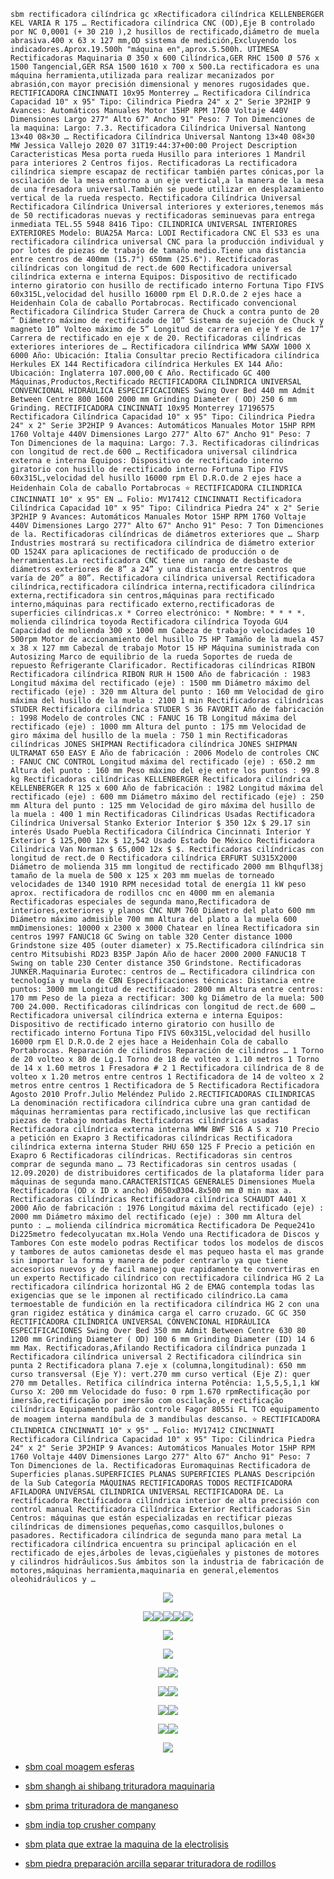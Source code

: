 
```
sbm rectificadora cilíndrica gc xRectificadora cilíndrica KELLENBERGER KEL VARIA R 175 … Rectificadora cilíndrica CNC (OD),Eje B controlado por NC 0,0001 (+ 30 210 ),2 husillos de rectificado,diámetro de muela abrasiva.400 x 63 x 127 mm,OD sistema de medición,Excluyendo los indicadores.Aprox.19.500h "máquina en",aprox.5.500h. UTIMESA Rectificadoras Maquinaria Ø 350 x 600 Cilíndrica,GER RHC 1500 Ø 576 x 1500 Tangencial,GER RSA 1500 1610 x 700 x 500.La rectificadora es una máquina herramienta,utilizada para realizar mecanizados por abrasión,con mayor precisión dimensional y menores rugosidades que. RECTIFICADORA CINCINNATI 10x95 Monterrey … Rectificadora Cilíndrica Capacidad 10" x 95" Tipo: Cilindrica Piedra 24" x 2" Serie 3P2HIP 9 Avances: Automáticos Manuales Motor 15HP RPM 1760 Voltaje 440V Dimensiones Largo 277" Alto 67" Ancho 91" Peso: 7 Ton Dimenciones de la maquina: Largo: 7.3. Rectificadora Cilíndrica Universal Nantong 13×40 08×30 … Rectificadora Cilíndrica Universal Nantong 13×40 08×30 MW Jessica Vallejo 2020 07 31T19:44:37+00:00 Project Description Caracteristicas Mesa porta rueda Husillo para interiores 1 Mandril para interiores 2 Centros fijos. Rectificadoras La rectificadora cilíndrica siempre escapaz de rectificar también partes cónicas,por la oscilación de la mesa entorno a un eje vertical,a la manera de la mesa de una fresadora universal.También se puede utilizar en desplazamiento vertical de la rueda respecto. Rectificadora Cilíndrica Universal Rectificadora Cilíndrica Universal interiores y exteriores,tenemos más de 50 rectificadoras nuevas y rectificadoras seminuevas para entrega inmediata TEL.55 5948 8416 Tipo: CILINDRICA UNIVERSAL INTERIORES EXTERIORES Modelo: BUA25A Marca: LODI Rectificadora CNC El S33 es una rectificadora cilíndrica universal CNC para la producción individual y por lotes de piezas de trabajo de tamaño medio.Tiene una distancia entre centros de 400mm (15.7") 650mm (25.6"). Rectificadoras cilíndricas con longitud de rect.de 600 Rectificadora universal cilíndrica externa e interna Equipos: Dispositivo de rectificado interno giratorio con husillo de rectificado interno Fortuna Tipo FIVS 60x315L,velocidad del husillo 16000 rpm El D.R.O.de 2 ejes hace a Heidenhain Cola de caballo Portabrocas. Rectificado convencional Rectificadora Cilíndrica Studer Carrera de Chuck a contra punto de 20 ” Diámetro máximo de rectificado de 10” Sistema de sujeción de Chuck y magneto 10” Volteo máximo de 5” Longitud de carrera en eje Y es de 17” Carrera de rectificado en eje x de 20. Rectificadoras cilíndricas exteriores interiores de … Rectificadora cilíndrica WMW SAXW 1000 X 6000 Año: Ubicación: Italia Consultar precio Rectificadora cilíndrica Herkules EX 144 Rectificadora cilíndrica Herkules EX 144 Año: Ubicación: Inglaterra 107.000,00 € Año. Rectificado GC 400 Máquinas,Productos,Rectificado RECTIFICADORA CILÍNDRICA UNIVERSAL CONVENCIONAL HIDRÁULICA ESPECIFICACIONES Swing Over Bed 440 mm Admit Between Centre 800 1600 2000 mm Grinding Diameter ( OD) 250 6 mm Grinding. RECTIFICADORA CINCINNATI 10x95 Monterrey 17196575 Rectificadora Cilíndrica Capacidad 10" x 95" Tipo: Cilindrica Piedra 24" x 2" Serie 3P2HIP 9 Avances: Automáticos Manuales Motor 15HP RPM 1760 Voltaje 440V Dimensiones Largo 277" Alto 67" Ancho 91" Peso: 7 Ton Dimenciones de la maquina: Largo: 7.3. Rectificadoras cilíndricas con longitud de rect.de 600 … Rectificadora universal cilíndrica externa e interna Equipos: Dispositivo de rectificado interno giratorio con husillo de rectificado interno Fortuna Tipo FIVS 60x315L,velocidad del husillo 16000 rpm El D.R.O.de 2 ejes hace a Heidenhain Cola de caballo Portabrocas ⭐ RECTIFICADORA CILINDRICA CINCINNATI 10" x 95" EN … Folio: MV17412 CINCINNATI Rectificadora Cilíndrica Capacidad 10" x 95" Tipo: Cilindrica Piedra 24" x 2" Serie 3P2HIP 9 Avances: Automáticos Manuales Motor 15HP RPM 1760 Voltaje 440V Dimensiones Largo 277" Alto 67" Ancho 91" Peso: 7 Ton Dimenciones de la. Rectificadoras cilíndricas de diámetros exteriores que … Sharp Industries mostrará su rectificadora cilíndrica de diámetro exterior OD 1524X para aplicaciones de rectificado de producción o de herramientas.La rectificadora CNC tiene un rango de desbaste de diámetros exteriores de 8” a 24” y una distancia entre centros que varía de 20” a 80”. Rectificadora cilíndrica universal Rectificadora cilíndrica,rectificadora cilíndrica interna,rectificadora cilíndrica externa,rectificadora sin centros,máquinas para rectificado interno,máquinas para rectificado externo,rectificadoras de superficies cilíndricas.x * Correo electrónico: * Nombre: * * * *. molienda cilíndrica toyoda Rectificadora cilíndrica Toyoda GU4 Capacidad de molienda 300 x 1000 mm Cabeza de trabajo velocidades 10 500rpm Motor de accionamiento del husillo 75 HP Tamaño de la muela 457 x 38 x 127 mm Cabezal de trabajo Motor 15 HP Máquina suministrada con Autosizing Marco de equilibrio de la rueda Soportes de rueda de repuesto Refrigerante Clarificador. Rectificadoras cilíndricas RIBON Rectificadora cilíndrica RIBON RUR H 1500 Año de fabricación : 1983 Longitud máxima del rectificado (eje) : 1500 mm Diámetro máximo del rectificado (eje) : 320 mm Altura del punto : 160 mm Velocidad de giro máxima del husillo de la muela : 2100 1 min Rectificadoras cilíndricas STUDER Rectificadora cilíndrica STUDER S 36 FAVORIT Año de fabricación : 1998 Modelo de controles CNC : FANUC 16 TB Longitud máxima del rectificado (eje) : 1000 mm Altura del punto : 175 mm Velocidad de giro máxima del husillo de la muela : 750 1 min Rectificadoras cilíndricas JONES SHIPMAN Rectificadora cilíndrica JONES SHIPMAN ULTRAMAT 650 EASY E Año de fabricación : 2006 Modelo de controles CNC : FANUC CNC CONTROL Longitud máxima del rectificado (eje) : 650.2 mm Altura del punto : 160 mm Peso máximo del eje entre los puntos : 99.8 kg Rectificadoras cilíndricas KELLENBERGER Rectificadora cilíndrica KELLENBERGER R 125 x 600 Año de fabricación : 1982 Longitud máxima del rectificado (eje) : 600 mm Diámetro máximo del rectificado (eje) : 250 mm Altura del punto : 125 mm Velocidad de giro máxima del husillo de la muela : 400 1 min Rectificadoras Cilindricas Usadas Rectificadora Cilíndrica Universal Stanko Exterior Interior $ 350 12x $ 29.17 sin interés Usado Puebla Rectificadora Cilíndrica Cincinnati Interior Y Exterior $ 125,000 12x $ 12,542 Usado Estado De México Rectificadora Cilindrica Van Norman $ 65,000 12x $ $. Rectificadoras cilíndricas con longitud de rect.de 0 Rectificadora cilíndrica ERFURT SU315X2000 Diámetro de molienda 315 mm longitud de rectificado 2000 mm Blhqufl38j tamaño de la muela de 500 x 125 x 203 mm muelas de torneado velocidades de 1340 1910 RPM necesidad total de energía 11 kW peso aprox. rectificadora de rodillos cnc en 4000 mm en alemania Rectificadoras especiales de segunda mano,Rectificadora de interiores,exteriores y planos CNC NUM 760 Diámetro del plato 600 mm Diámetro máximo admisible 700 mm Altura del plato a la muela 600 mmDimensiones: 10000 x 2300 x 3000 Chatear en línea Rectificadora sin centros 1997 FANUC18 GC Swing on table 320 Center distance 1000 Grindstone size 405 (outer diameter) x 75.Rectificadora cilíndrica sin centro Mitsubishi RD23 B35P Japón Año de hacer 2000 2000 FANUC18 T Swing on table 230 Center distance 350 Grindstone. Rectificadoras JUNKER.Maquinaria Eurotec: centros de … Rectificadora cilíndrica con tecnología y muela de CBN Especificaciones técnicas: Distancia entre puntos: 3000 mm Longitud de rectificado: 2800 mm Altura entre centros: 170 mm Peso de la pieza a rectificar: 300 kg Diámetro de la muela: 500 700 24.000. Rectificadoras cilíndricas con longitud de rect.de 600 … Rectificadora universal cilíndrica externa e interna Equipos: Dispositivo de rectificado interno giratorio con husillo de rectificado interno Fortuna Tipo FIVS 60x315L,velocidad del husillo 16000 rpm El D.R.O.de 2 ejes hace a Heidenhain Cola de caballo Portabrocas. Reparación de cilindros Reparación de cilindros … 1 Torno de 20 volteo x 80 de Lg.1 Torno de 18 de volteo x 1.10 metros 1 Torno de 14 x 1.60 metros 1 Fresadora # 2 1 Rectificadora cilíndrica de 8 de volteo x 1.20 metros entre centros 1 Rectificadora de 14 de volteo x 2 metros entre centros 1 Rectificadora de 5 Rectificadora Rectificadora Agosto 2010 Profr.Julio Meléndez Pulido 2.RECTIFICADORAS CILINDRICAS La denominación rectificadora cilíndrica cubre una gran cantidad de máquinas herramientas para rectificado,inclusive las que rectifican piezas de trabajo montadas Rectificadoras cilíndricas usadas Rectificadora cilíndrica externa interna WMW BWF S16 A S x 710 Precio a petición en Exapro 3 Rectificadoras cilíndricas Rectificadora cilíndrica externa interna Studer RHU 650 125 F Precio a petición en Exapro 6 Rectificadoras cilíndricas. Rectificadoras sin centros comprar de segunda mano … 73 Rectificadoras sin centros usadas ( 12.09.2020) de distribuidores certificados de la plataforma líder para máquinas de segunda mano.CARACTERÍSTICAS GENERALES Dimensiones Muela Rectificadora (OD x ID x ancho) Ø650xØ304.8x500 mm Ø min max a. Rectificadoras cilíndricas Rectificadora cilíndrica SCHAUDT A401 X 2000 Año de fabricación : 1976 Longitud máxima del rectificado (eje) : 2000 mm Diámetro máximo del rectificado (eje) : 300 mm Altura del punto : … molienda cilíndrica micromática Rectificadora De Peque241o Di225metro fedecolyucatan mx.Hola Vendo una Rectificadora de Discos y Tambores Con este modelo podras Rectificar todos los modelos de discos y tambores de autos camionetas desde el mas pequeo hasta el mas grande sin importar la forma y manera de poder centrarlo ya que tiene accesorios nuevos y de facil manejo que rapidamente te convertiras en un experto Rectificado cilíndrico con rectificadora cilíndrica HG 2 La rectificadora cilíndrica horizontal HG 2 de EMAG contempla todas las exigencias que se le imponen al rectificado cilíndrico.La cama termoestable de fundición en la rectificadora cilíndrica HG 2 con una gran rigidez estática y dinámica carga el carro cruzado. GC GC 350 RECTIFICADORA CILÍNDRICA UNIVERSAL CONVENCIONAL HIDRÁULICA ESPECIFICACIONES Swing Over Bed 350 mm Admit Between Centre 630 80 1200 mm Grinding Diameter ( OD) 100 6 mm Grinding Diameter (ID) 14 6 mm Max. Rectificadoras,Afilando Rectificadora cilíndrica punzada 1 Rectificadora cilíndrica universal 2 Rectificadora cilíndrica sin punta 2 Rectificadora plana 7.eje x (columna,longitudinal): 650 mm curso transversal (Eje Y): vert.270 mm curso vertical (Eje Z): quer 270 mm Detalles. Retífica cilíndrica interna Potência: 1,5,5,5,1,1 kW Curso X: 200 mm Velocidade do fuso: 0 rpm 1.670 rpmRectificação por imersão,rectificação por imersão com oscilação,e rectificação cilíndrica Equipamento padrão controle Fagor 8055i FL TCO equipamento de moagem interna mandíbula de 3 mandíbulas descanso. ⭐ RECTIFICADORA CILINDRICA CINCINNATI 10" x 95" … Folio: MV17412 CINCINNATI Rectificadora Cilíndrica Capacidad 10" x 95" Tipo: Cilindrica Piedra 24" x 2" Serie 3P2HIP 9 Avances: Automáticos Manuales Motor 15HP RPM 1760 Voltaje 440V Dimensiones Largo 277" Alto 67" Ancho 91" Peso: 7 Ton Dimenciones de la. Rectificadoras Euromaquinas Rectificadora de Superficies planas.SUPERFICIES PLANAS SUPERFICIES PLANAS Descripción de la Sub Categoría MÁQUINAS RECTIFICADORAS TODOS RECTIFICADORA AFILADORA UNIVERSAL CILINDRICA UNIVERSAL RECTIFICADORA DE. La rectificadora Rectificadora cilíndrica interior de alta precisión con control manual Rectificadora Cilíndrica Exterior Rectificadoras Sin Centros: máquinas que están especializadas en rectificar piezas cilíndricas de dimensiones pequeñas,como casquillos,bulones o pasadores. Rectificadora cilíndrica de segunda mano para metal La rectificadora cilíndrica encuentra su principal aplicación en el rectificado de ejes,árboles de levas,cigüeñales y pistones de motores y cilindros hidráulicos.Sus ámbitos son la industria de fabricación de motores,máquinas herramienta,maquinaria en general,elementos oleohidráulicos y … 
```

<div align="center">

<a href="https://es-crusher.shibang-china.com/github&k=sbm+rectificadora+cil%C3%ADndrica+gc+x"><img src="https://static.shibang-china.com/es/crusher/logo.jpg"></a>

<a href="https://es-crusher.shibang-china.com/github&k=sbm+rectificadora+cil%C3%ADndrica+gc+x"><img src="https://static.shibang-china.com/es/crusher/index.jpg"></a><a href="https://es-crusher.shibang-china.com/material.htmlgithub&k=sbm+rectificadora+cil%C3%ADndrica+gc+x"><img src="https://static.shibang-china.com/es/crusher/material.jpg"></a><a href="https://es-crusher.shibang-china.com/application.htmlgithub&k=sbm+rectificadora+cil%C3%ADndrica+gc+x"><img src="https://static.shibang-china.com/es/crusher/application.jpg"></a><a href="https://es-crusher.shibang-china.com/aboutus.htmlgithub&k=sbm+rectificadora+cil%C3%ADndrica+gc+x"><img src="https://static.shibang-china.com/es/crusher/aboutus.jpg"></a><a href="https://es-crusher.shibang-china.com/contact.htmlgithub&k=sbm+rectificadora+cil%C3%ADndrica+gc+x"><img src="https://static.shibang-china.com/es/crusher/contact.jpg"></a>

<a href="https://es-crusher.shibang-china.com/github&k=sbm+rectificadora+cil%C3%ADndrica+gc+x"><img src="https://static.shibang-china.com/es/crusher/banner.jpg"></a>

<a href="https://swt.shibang-china.com/github&k=sbm+rectificadora+cil%C3%ADndrica+gc+x"><img src="https://static.shibang-china.com/es/crusher/text.jpg"></a>

<a href="https://swt.shibang-china.com/github&k=sbm+rectificadora+cil%C3%ADndrica+gc+x"><img src="https://static.shibang-china.com/es/crusher/chat.jpg"></a><a href="https://es-crusher.shibang-china.com/contact.htmlgithub&k=sbm+rectificadora+cil%C3%ADndrica+gc+x"><img src="https://static.shibang-china.com/es/crusher/message.jpg"></a>

<a href="https://es-crusher.shibang-china.com/products/pe.htmlgithub&k=sbm+rectificadora+cil%C3%ADndrica+gc+x"><img src="https://static.shibang-china.com/es/crusher/pe.jpg"></a><a href="https://es-crusher.shibang-china.com/products/pf.htmlgithub&k=sbm+rectificadora+cil%C3%ADndrica+gc+x"><img src="https://static.shibang-china.com/es/crusher/pf.jpg"></a>

<a href="https://es-crusher.shibang-china.com/products/hpt.htmlgithub&k=sbm+rectificadora+cil%C3%ADndrica+gc+x"><img src="https://static.shibang-china.com/es/crusher/hpt.jpg"></a><a href="https://es-crusher.shibang-china.com/products/vsi.htmlgithub&k=sbm+rectificadora+cil%C3%ADndrica+gc+x"><img src="https://static.shibang-china.com/es/crusher/vsi.jpg"></a>

<a href="https://es-crusher.shibang-china.com/products/klv.htmlgithub&k=sbm+rectificadora+cil%C3%ADndrica+gc+x"><img src="https://static.shibang-china.com/es/crusher/klv.jpg"></a><a href="https://es-crusher.shibang-china.com/products/portable.htmlgithub&k=sbm+rectificadora+cil%C3%ADndrica+gc+x"><img src="https://static.shibang-china.com/es/crusher/portable.jpg"></a>

<a href="https://swt.shibang-china.com/github&k=sbm+rectificadora+cil%C3%ADndrica+gc+x"><img src="https://static.shibang-china.com/es/crusher/case.jpg"></a>

</div>


* [sbm coal moagem esferas](sbm%20coal%20moagem%20esferas.md)

* [sbm shangh ai shibang trituradora maquinaria](sbm%20shangh%20ai%20shibang%20trituradora%20maquinaria.md)

* [sbm prima trituradora de manganeso](sbm%20prima%20trituradora%20de%20manganeso.md)

* [sbm india top crusher company](sbm%20india%20top%20crusher%20company.md)

* [sbm plata que extrae la maquina de la electrolisis](sbm%20plata%20que%20extrae%20la%20maquina%20de%20la%20electrolisis.md)

* [sbm piedra preparación arcilla separar trituradora de rodillos](sbm%20piedra%20preparaci%C3%B3n%20arcilla%20separar%20trituradora%20de%20rodillos.md)